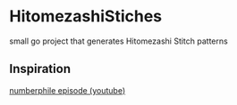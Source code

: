 # HitomezashiStiches

small go project that generates Hitomezashi Stitch patterns

## Inspiration

[numberphile episode (youtube)](https://www.youtube.com/watch?v=JbfhzlMk2eY)
